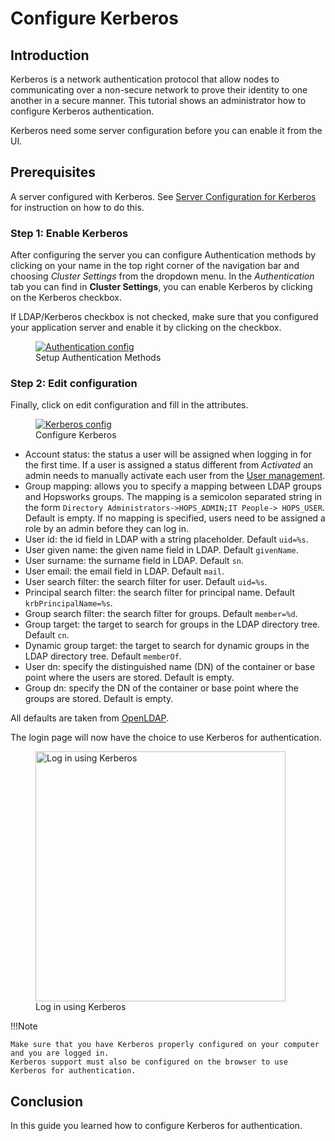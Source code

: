 # Configure Kerberos

## Introduction
Kerberos is a network authentication protocol that allow nodes to communicating over a non-secure network to prove their identity to one another in a secure manner.
This tutorial shows an administrator how to configure Kerberos authentication.

Kerberos need some server configuration before you can enable it from the UI.

## Prerequisites
A server configured with Kerberos. See [Server Configuration for Kerberos](../configure-server/#server-configuration-for-kerberos) for 
instruction on how to do this. 

### Step 1: Enable Kerberos
After configuring the server you can configure Authentication methods by clicking on your name in the top right
corner of the navigation bar and choosing *Cluster Settings* from the dropdown menu.
In the _Authentication_ tab you can find in **Cluster Settings**, you can enable Kerberos by clicking on the Kerberos checkbox.

If LDAP/Kerberos checkbox is not checked, make sure that you configured your application server and enable it by
clicking on the checkbox.

<figure>
  <a  href="../../../assets/images/admin/ldap/auth-config-krb.png">
    <img src="../../../assets/images/admin/ldap/auth-config-krb.png" alt="Authentication config" />
  </a>
  <figcaption>Setup Authentication Methods</figcaption>
</figure>

### Step 2: Edit configuration
Finally, click on edit configuration and fill in the attributes.

<figure>
  <a  href="../../../assets/images/admin/ldap/configure-krb.png">
    <img src="../../../assets/images/admin/ldap/configure-krb.png" alt="Kerberos config" />
  </a>
  <figcaption>Configure Kerberos</figcaption>
</figure>

- Account status: the status a user will be assigned when logging in for the first time. If a user is assigned a status
  different from _Activated_ an admin needs to manually activate each user from the [User management](../../user).
- Group mapping: allows you to specify a mapping between LDAP groups and Hopsworks groups. The mapping is a
  semicolon separated string in the form ```Directory Administrators->HOPS_ADMIN;IT People-> HOPS_USER```. Default 
  is empty. If no mapping is specified, users need to be assigned a role by an admin before they can log in.
- User id: the id field in LDAP with a string placeholder. Default ```uid=%s```.
- User given name: the given name field in LDAP. Default ```givenName```.
- User surname: the surname field in LDAP. Default ```sn```.
- User email: the email field in LDAP. Default ```mail```.
- User search filter: the search filter for user. Default ```uid=%s```.
- Principal search filter: the search filter for principal name. Default ```krbPrincipalName=%s```.
- Group search filter: the search filter for groups. Default ```member=%d```.
- Group target: the target to search for groups in the LDAP directory tree. Default ```cn```.
- Dynamic group target: the target to search for dynamic groups in the LDAP directory tree. Default ```memberOf```.
- User dn: specify the distinguished name (DN) of the container or base point where the users are stored. Default is
  empty.
- Group dn: specify the DN of the container or base point where the groups are stored. Default is empty.

All defaults are taken from [OpenLDAP](https://www.openldap.org/).

The login page will now have the choice to use Kerberos for authentication.
<figure>
  <a  href="../../../assets/images/admin/ldap/login-using-krb.png">
    <img width="400px" src="../../../assets/images/admin/ldap/login-using-krb.png" alt="Log in using Kerberos" />
  </a>
  <figcaption>Log in using Kerberos</figcaption>
</figure>

!!!Note

    Make sure that you have Kerberos properly configured on your computer and you are logged in.
    Kerberos support must also be configured on the browser to use Kerberos for authentication.

## Conclusion
In this guide you learned how to configure Kerberos for authentication.